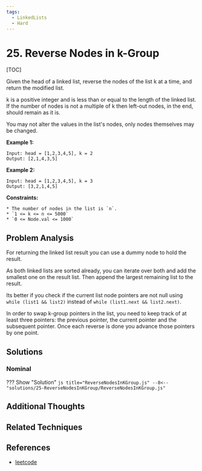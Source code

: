 ```yaml
---
tags:
  - LinkedLists
  - Hard
---
```


# 25. Reverse Nodes in k-Group

[TOC]

Given the head of a linked list, reverse the nodes of the list k at a time, and return the modified list.

k is a positive integer and is less than or equal to the length of the linked list. If the number of nodes is not a multiple of k then left-out nodes, in the end, should remain as it is.

You may not alter the values in the list's nodes, only nodes themselves may be changed.

**Example 1:**

```
Input: head = [1,2,3,4,5], k = 2
Output: [2,1,4,3,5]
```

**Example 2:**

```
Input: head = [1,2,3,4,5], k = 3
Output: [3,2,1,4,5]
```

**Constraints:**

```
* The number of nodes in the list is `n`.
* `1 <= k <= n <= 5000`
* `0 <= Node.val <= 1000`
```

## Problem Analysis

For returning the linked list result you can use a dummy node to hold the result.

As both linked lists are sorted already, you can iterate over both and add the smallest one on the result list. Then append the largest remaining list to the result.

Its better if you check if the current list node pointers are not null using `while (list1 && list2)` instead of `while (list1.next && list2.next)`.

In order to swap k-group pointers in the list, you need to keep track of at least three pointers: the previous pointer, the current pointer and the subsequent pointer. Once each reverse is done you advance those pointers by one point.

## Solutions

### Nominal

??? Show "Solution"
`js title="ReverseNodesInKGroup.js"
    --8<-- "solutions/25-ReverseNodesInKGroup/ReverseNodesInKGroup.js"
    `

## Additional Thoughts

## Related Techniques

## References

- [leetcode](https://leetcode.com/problems/reverse-nodes-in-k-group/)
